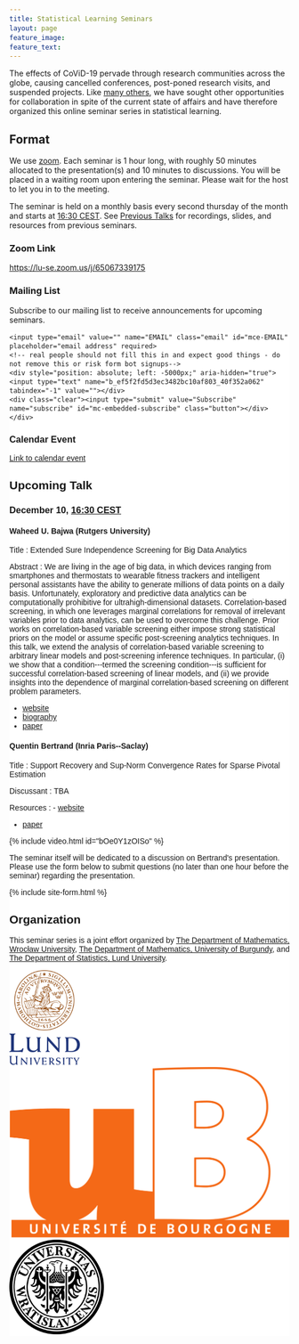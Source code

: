 ```yaml
---
title: Statistical Learning Seminars
layout: page
feature_image: 
feature_text:
---
```


The effects of CoViD-19 pervade through research communities across the globe,
causing cancelled conferences, post-poned research visits, and suspended
projects. Like [many others](/links), we have sought 
other opportunities for collaboration in spite of the current state of
affairs and have therefore organized this online seminar 
series in statistical learning.

## Format

We use [zoom](https://zoom.us/). Each seminar is 1 hour
long, with roughly 50 minutes allocated to the presentation(s) and 10 minutes to
discussions. You will be placed in a waiting room upon entering the seminar. Please
wait for the host to let you in to the meeting.

The seminar is held on a monthly basis every second thursday of the month 
and starts at [16:30 CEST](https://www.thetimezoneconverter.com/?t=16%3A30%20pm&tz=Warsaw&).
See [Previous Talks](/previous-talks) for recordings, slides, and resources from previous
seminars.

### Zoom Link

<https://lu-se.zoom.us/j/65067339175>

### Mailing List

Subscribe to our mailing list to receive announcements for upcoming seminars.

<!-- Begin Mailchimp Signup Form -->
<link href="//cdn-images.mailchimp.com/embedcode/slim-10_7.css" rel="stylesheet" type="text/css">
<style type="text/css">
	#mc_embed_signup{background:#fff; clear:left; font:14px Helvetica,Arial,sans-serif; }
	/* Add your own Mailchimp form style overrides in your site stylesheet or in this style block.
	   We recommend moving this block and the preceding CSS link to the HEAD of your HTML file. */
</style>
<div id="mc_embed_signup">
<form action="https://github.us2.list-manage.com/subscribe/post?u=ef5f2fd5d3ec3482bc10af803&amp;id=40f352a062" method="post" id="mc-embedded-subscribe-form" name="mc-embedded-subscribe-form" class="validate" target="_blank" novalidate>
    <div id="mc_embed_signup_scroll">

	<input type="email" value="" name="EMAIL" class="email" id="mce-EMAIL" placeholder="email address" required>
    <!-- real people should not fill this in and expect good things - do not remove this or risk form bot signups-->
    <div style="position: absolute; left: -5000px;" aria-hidden="true"><input type="text" name="b_ef5f2fd5d3ec3482bc10af803_40f352a062" tabindex="-1" value=""></div>
    <div class="clear"><input type="submit" value="Subscribe" name="subscribe" id="mc-embedded-subscribe" class="button"></div>
    </div>
</form>
</div>
<!--End mc_embed_signup-->


### Calendar Event

[Link to calendar event](https://lu-se.zoom.us/meeting/u5Etce6rrTIrHdGmDxIUKT33_HsILcrt6Tui/ics?icsToken=98tyKu-trj0tGdecsR6CR_MMAo_oKOnztlhcgqd6kTv9KhV4VlClCcpRG558AsyG)

## Upcoming Talk

### December 10, [16:30 CEST](https://www.thetimezoneconverter.com/?t=16%3A30%20pm&tz=Warsaw&)

#### Waheed U. Bajwa (Rutgers University)

Title
: Extended Sure Independence Screening for Big Data Analytics

Abstract
: We are living in the age of big data, in which devices ranging from smartphones and thermostats to wearable fitness trackers and intelligent personal assistants have the ability to generate millions of data points on a daily basis. Unfortunately, exploratory and predictive data analytics can be computationally prohibitive for ultrahigh-dimensional datasets. Correlation-based screening, in which one leverages marginal correlations for removal of irrelevant variables prior to data analytics, can be used to overcome this challenge. Prior works on correlation-based variable screening either impose strong statistical priors on the model or assume specific post-screening analytics techniques. In this talk, we extend the analysis of correlation-based variable screening to arbitrary linear models and post-screening inference techniques. In particular, (i) we show that a condition---termed the screening condition---is sufficient for successful correlation-based screening of linear models, and (ii) we provide insights into the dependence of marginal correlation-based screening on different problem parameters.

- [website](http://www.inspirelab.us)
- [biography](http://www.inspirelab.us/people/#BajwaBio)
- [paper](https://arxiv.org/abs/1708.06077)

#### Quentin Bertrand (Inria Paris--Saclay)

Title
: Support Recovery and Sup-Norm Convergence Rates for Sparse Pivotal Estimation

Discussant
: TBA

Resources
: - [website](https://qb3.github.io/)
  - [paper](http://proceedings.mlr.press/v108/massias20a/massias20a.pdf)

{% include video.html id="bOe0Y1zOISo" %}

The seminar itself will be dedicated to a discussion on Bertrand's presentation. Please
use the form below to submit questions (no later than one hour before
the seminar) regarding the presentation.

{% include site-form.html %}

## Organization

This seminar series is a joint effort organized by
[The Department of Mathematics, Wrocław University](https://www.math.uni.wroc.pl),
[The Department of Mathematics, University of Burgundy](https://math.u-bourgogne.fr/), and
[The Department of Statistics, Lund University](https://stat.lu.se).

<div class="row">
  <div class="column">
    <img src="assets/logo-lu.svg" alt="Lund University" style="height:170px">
  </div>
  <div class="column">
    <img src="assets/logo-burgundy.png" alt="University of Burgundy" style="width:auto height:170px">
  </div>
  <div class="column">
    <img src="assets/logo-wroclaw.svg" alt="Wroclaw University" style="height:170px">
  </div>
</div> 
